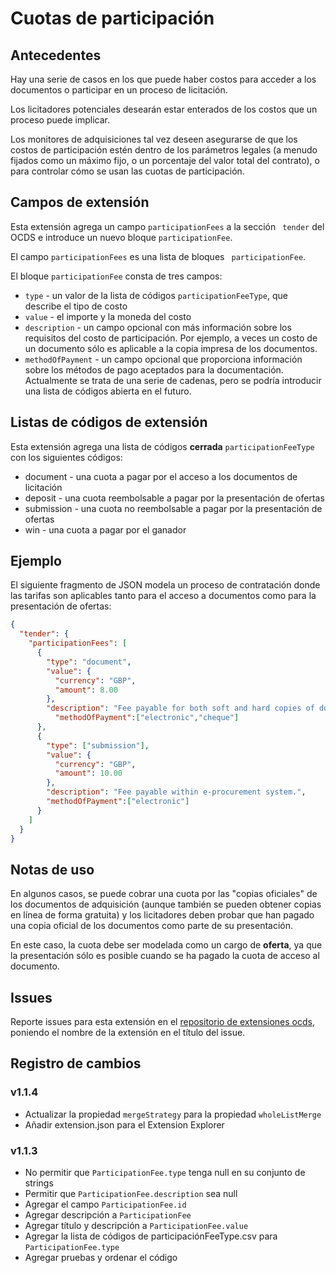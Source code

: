 # Cuotas de participación

## Antecedentes

Hay una serie de casos en los que puede haber costos para acceder a los documentos o participar en un proceso de licitación.

Los licitadores potenciales desearán estar enterados de los costos que un proceso puede implicar.

Los monitores de adquisiciones tal vez deseen asegurarse de que los costos de participación estén dentro de los parámetros legales (a menudo fijados como un máximo fijo, o un porcentaje del valor total del contrato), o para controlar cómo se usan las cuotas de participación.

## Campos de extensión

Esta extensión agrega un campo `participationFees` a la sección ` tender` del OCDS e introduce un nuevo bloque `participationFee`.

El campo `participationFees` es una lista de bloques ` participationFee`.

El bloque `participationFee` consta de tres campos:

- `type` - un valor de la lista de códigos `participationFeeType`, que describe el tipo de costo
- `value` - el importe y la moneda del costo
- `description` - un campo opcional con más información sobre los requisitos del costo de participación. Por ejemplo, a veces un costo de un documento sólo es aplicable a la copia impresa de los documentos.
- `methodOfPayment` - un campo opcional que proporciona información sobre los métodos de pago aceptados para la documentación. Actualmente se trata de una serie de cadenas, pero se podría introducir una lista de códigos abierta en el futuro.

## Listas de códigos de extensión

Esta extensión agrega una lista de códigos **cerrada** `participationFeeType` con los siguientes códigos:

- document - una cuota a pagar por el acceso a los documentos de licitación
- deposit - una cuota reembolsable a pagar por la presentación de ofertas
- submission - una cuota no reembolsable a pagar por la presentación de ofertas
- win - una cuota a pagar por el ganador

## Ejemplo

El siguiente fragmento de JSON modela un proceso de contratación donde las tarifas son aplicables tanto para el acceso a documentos como para la presentación de ofertas:

```json
{
  "tender": {
    "participationFees": [
      {
        "type": "document",
        "value": {
          "currency": "GBP",
          "amount": 8.00
        },
        "description": "Fee payable for both soft and hard copies of documents.",
          "methodOfPayment":["electronic","cheque"]
      },
      {
        "type": ["submission"],
        "value": {
          "currency": "GBP",
          "amount": 10.00
        },
        "description": "Fee payable within e-procurement system.",
        "methodOfPayment":["electronic"]
      }
    ]
  }
}
```

## Notas de uso

En algunos casos, se puede cobrar una cuota por las "copias oficiales" de los documentos de adquisición (aunque también se pueden obtener copias en línea de forma gratuita) y los licitadores deben probar que han pagado una copia oficial de los documentos como parte de su presentación.

En este caso, la cuota debe ser modelada como un cargo de **oferta**, ya que la presentación sólo es posible cuando se ha pagado la cuota de acceso al documento.

## Issues

Reporte issues para esta extensión en el [repositorio de extensiones ocds](https://github.com/open-contracting/ocds-extensions/issues), poniendo el nombre de la extensión en el título del issue.

## Registro de cambios

### v1.1.4

- Actualizar la propiedad `mergeStrategy` para la propiedad `wholeListMerge`
- Añadir extension.json para el Extension Explorer

### v1.1.3

- No permitir que `ParticipationFee.type` tenga null en su conjunto de strings
- Permitir que `ParticipationFee.description` sea null
- Agregar el campo `ParticipationFee.id`
- Agregar descripción a `ParticipationFee`
- Agregar título y descripción a `ParticipationFee.value`
- Agregar la lista de códigos de participaciónFeeType.csv para `ParticipationFee.type`
- Agregar pruebas y ordenar el código
